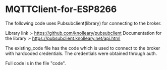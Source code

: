 # MQTTClient-for-ESP8266
The following code uses Pubsubclient(library) for connecting to the broker. 


Library link :- https://github.com/knolleary/pubsubclient
Documentation for the library :- https://pubsubclient.knolleary.net/api.html

The existing_code file has the code which is used to connect to the broker with hardcoded credentials. The credentials were obtained through auth. 

Full code is in the file "code".
